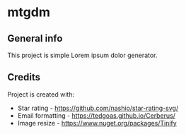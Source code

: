 # mtgdm
 




## General info
This project is simple Lorem ipsum dolor generator.
	
## Credits
Project is created with:
* Star rating - https://github.com/nashio/star-rating-svg/
* Email formatting - https://tedgoas.github.io/Cerberus/
* Image resize - https://www.nuget.org/packages/Tinify
